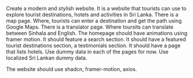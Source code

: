 Create a modern and stylish website. It is a website that tourists can use to explore tourist destinations, hotels and activities in Sri Lanka. There is a map page. Where, tourists can enter a destination and get the path using Google Maps. There is a translator page. Where toursits can translate between Sinhala and English. The homepage should have animations using framer motion. It should feature a search section. It should have a featured tourist destinations section, a testimonials section. It should have a page that lists hotels. Use dummy data in each of the pages for now. Use localized Sri Lankan dummy data.

The website should use shadcn, framer-motion, axios.
